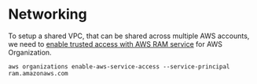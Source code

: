 # Networking

To setup a shared VPC, that can be shared across multiple AWS accounts, we need to [enable trusted access with AWS RAM service](https://docs.aws.amazon.com/organizations/latest/userguide/services-that-can-integrate-ram.html#integrate-enable-ta-ram) for AWS Organization. 

```
aws organizations enable-aws-service-access --service-principal ram.amazonaws.com
```
